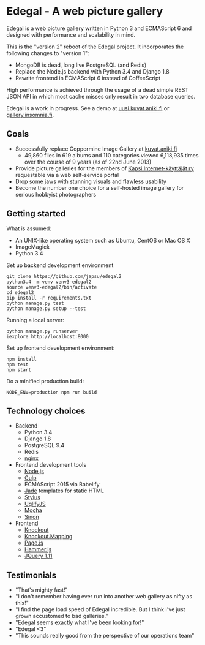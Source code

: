 # Edegal - A web picture gallery

Edegal is a web picture gallery written in Python 3 and ECMAScript 6 and designed with performance and scalability in mind.

This is the "version 2" reboot of the Edegal project. It incorporates the following changes to "version 1":

* MongoDB is dead, long live PostgreSQL (and Redis)
* Replace the Node.js backend with Python 3.4 and Django 1.8
* Rewrite frontend in ECMAScript 6 instead of CoffeeScript

High performance is achieved through the usage of a dead simple REST JSON API in which most cache misses only result in two database queries.

Edegal is a work in progress. See a demo at [uusi.kuvat.aniki.fi](http://uusi.kuvat.aniki.fi/) or [gallery.insomnia.fi](http://gallery.insomnia.fi).

## Goals

* Successfully replace Coppermine Image Gallery at [kuvat.aniki.fi](http://kuvat.aniki.fi)
  * 49,860 files in 619 albums and 110 categories viewed 6,118,935 times over the course of 9 years (as of 22nd June 2013)
* Provide picture galleries for the members of [Kapsi Internet-käyttäjät ry](http://www.kapsi.fi) requestable via a web self-service portal
* Drop some jaws with stunning visuals and flawless usability
* Become the number one choice for a self-hosted image gallery for serious hobbyist photographers

## Getting started

What is assumed:

* An UNIX-like operating system such as Ubuntu, CentOS or Mac OS X
* ImageMagick
* Python 3.4

Set up backend development environment

    git clone https://github.com/japsu/edegal2
    python3.4 -m venv venv3-edegal2
    source venv3-edegal2/bin/activate
    cd edegal2
    pip install -r requirements.txt
    python manage.py test
    python manage.py setup --test

Running a local server:

    python manage.py runserver
    iexplore http://localhost:8000

Set up frontend development environment:

    npm install
    npm test
    npm start

Do a minified production build:

    NODE_ENV=production npm run build

## Technology choices


* Backend
  * Python 3.4
  * Django 1.8
  * PostgreSQL 9.4
  * Redis
  * [nginx](https://github.com/nginx/nginx)
* Frontend development tools
  * [Node.js](https://github.com/joyent/node)
  * [Gulp](https://github.com/gulp/gulp)
  * ECMAScript 2015 via Babelify
  * [Jade](https://github.com/visionmedia/jade) templates for static HTML
  * [Stylus](https://github.com/learnboost/stylus)
  * [UglifyJS](https://github.com/mishoo/UglifyJS2)
  * [Mocha](https://github.com/visionmedia/mocha)
  * [Sinon](https://github.com/cjohansen/Sinon.JS)
* Frontend
  * [Knockout](https://github.com/knockout/knockout)
  * [Knockout.Mapping](https://github.com/SteveSanderson/knockout.mapping)
  * [Page.js](https://github.com/visionmedia/page.js)
  * [Hammer.js](https://github.com/EightMedia/hammer.js)
  * [JQuery 1.11](https://github.com/jquery/jquery)

## Testimonials

* "That's mighty fast!"
* "I don't remember having ever run into another web gallery as nifty as this!"
* "I find the page load speed of Edegal incredible. But I think I've just grown accustomed to bad galleries."
* "Edegal seems exactly what I've been looking for!"
* "Edegal <3"
* "This sounds really good from the perspective of our operations team"
